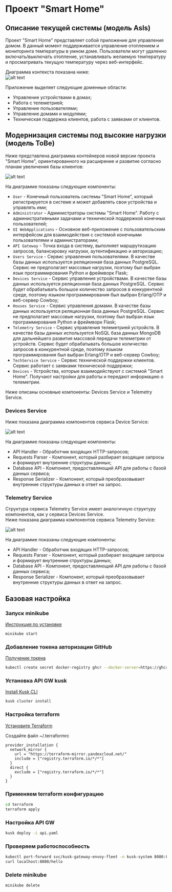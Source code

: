 # Проект "Smart Home"

## Описание текущей системы (модель AsIs)

Проект "Smart Home" представляет собой приложение для управления домом. В данный момент поддерживается управление 
отоплением и мониторинга температуры в умном доме. Пользователи могут удаленно включать/выключать отопление, 
устанавливать желаемую температуру и просматривать текущую температуру через веб-интерфейс.

Диаграмма контекста показана ниже:  
![alt text](diagrams/images/ContextAsIs.svg)

Приложение выделяет следующие доменные области:
- Управление устройствами в домах;
- Работа с телеметрией;
- Управление пользователями;
- Управление домами и модулями;
- Техническая поддержка клиентов, работа с заявками от клиентов.

## Модернизация системы под высокие нагрузки (модель ToBe) 

Ниже представлена диаграмма контейнеров новой версии проекта "Smart Home", ориентированного на расширение 
и развитие согласно планам увеличения базы клиентов:

![alt text](./diagrams/images/Container.svg)

На диаграмме показаны следующие компоненты:
- `User` - Конечный пользователь системы "Smart Home", который регистрируется в системе и может добавлять свои устройства и управлять ими;
- `Administrator` - Администраторы системы "Smart Home". Работу с административными задачами и технической поддержкой конечных пользователей;
- `UI WebApplications` - Основное веб-приложение с пользовательским интерфейсом для взаимодействия с системой конечными пользователями и администраторами; 
- `API Gateway` - Точка входа в систему, выполняет маршрутизацию запросов, балансировку нагрузки, аутентификацию и авторизацию;
- `Users Service` - Сервис управления пользователями. В качестве базы данных используется реляционная база данных PostgreSQL.
Сервис не предполагает массовые нагрузки, поэтому был выбран язык программирования Python и фреймворк Flask;
- `Devices Service` - Сервис управления устройствами. В качестве базы данных используется реляционная база данных PostgreSQL.
Сервис будет обрабатывать большое количество запросов в конкурентной среде, поэтому языком программирования был выбран Erlang/OTP и веб-сервер Cowboy;
- `Houses Service` - Сервис управления домами. В качестве базы данных используется реляционная база данных PostgreSQL.
Сервис не предполагает массовые нагрузки, поэтому был выбран язык программирования Python и фреймворк Flask;
- `Telemetry Service` - Сервис управления телеметрией устройств. В качестве базы данных используется NoSQL база данных 
MongoDB для дальнейшего развития массовой передачи телеметрии от устройств.
Сервис будет обрабатывать большое количество запросов в конкурентной среде, поэтому языком программирования был выбран Erlang/OTP и веб-сервер Cowboy;
- `TechService Service` - Сервис технической поддержки клиентов. Сервис работает с заявками технической поддержки;
- `Devices` - Устройства, которые взаимодействуют с системой "Smart Home". Получают настройки для работы и передают информацию о телеметрии.

Ниже описаны основные компоненты: Devices Service и Telemetry Service.

### Devices Service

Ниже показана диаграмма компонентов сервиса Device Service:

![alt text](./diagrams/images/DevicesServiceComponents.svg)

На диаграмме показаны следующие компоненты:
- API Handler - Обработчик входящих HTTP-запросов;
- Requests Parser - Компонент, который разбирает входящие запросы и формирует внутренние структуры данных;
- Database API - Компонент, предоставляющий API для работы с базой данных сервиса;
- Response Serializer - Компонент, который преобразовывает внутренние структуры данных в ответ на запрос.

### Telemetry Service

Структура сервиса Telemetry Service имеет аналогичную структуру компонентов, как у сервиса  Devices Service.  
Ниже показана диаграмма компонентов сервиса Telemetry Service:

![alt text](./diagrams/images/TelemetryServiceComponent.svg)

На диаграмме показаны следующие компоненты:
- API Handler - Обработчик входящих HTTP-запросов;
- Requests Parser - Компонент, который разбирает входящие запросы и формирует внутренние структуры данных;
- Database API - Компонент, предоставляющий API для работы с базой данных сервиса;
- Response Serializer - Компонент, который преобразовывает внутренние структуры данных в ответ на запрос.

## Базовая настройка

### Запуск minikube

[Инструкция по установке](https://minikube.sigs.k8s.io/docs/start/)

```bash
minikube start
```


### Добавление токена авторизации GitHub

[Получение токена](https://github.com/settings/tokens/new)

```bash
kubectl create secret docker-registry ghcr --docker-server=https://ghcr.io --docker-username=<github_username> --docker-password=<github_token> -n default
```


### Установка API GW kusk

[Install Kusk CLI](https://docs.kusk.io/getting-started/install-kusk-cli)

```bash
kusk cluster install
```


### Настройка terraform

[Установите Terraform](https://yandex.cloud/ru/docs/tutorials/infrastructure-management/terraform-quickstart#install-terraform)


Создайте файл ~/.terraformrc

```hcl
provider_installation {
  network_mirror {
    url = "https://terraform-mirror.yandexcloud.net/"
    include = ["registry.terraform.io/*/*"]
  }
  direct {
    exclude = ["registry.terraform.io/*/*"]
  }
}
```

### Применяем terraform конфигурацию 

```bash
cd terraform
terraform apply
```

### Настройка API GW

```bash
kusk deploy -i api.yaml
```

### Проверяем работоспособность

```bash
kubectl port-forward svc/kusk-gateway-envoy-fleet -n kusk-system 8080:80
curl localhost:8080/hello
```


### Delete minikube

```bash
minikube delete
```
